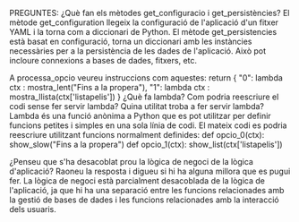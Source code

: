 PREGUNTES:
¿Què fan els mètodes get_configuracio i get_persistències? 
El mètode get_configuration llegeix la configuració de l'aplicació d'un fitxer YAML i la torna com a diccionari de Python. 
El mètode get_persistencies està basat en configuració, torna un diccionari amb les instàncies necessàries per a la persistència de les dades de l'aplicació. Això pot incloure connexions a bases de dades, fitxers, etc. 

A processa_opcio veureu instruccions com aquestes: 
return { "0": lambda ctx : mostra_lent("Fins a la propera"), "1": lambda ctx : mostra_llista(ctx['listapelis']) } 
¿Què fa lambda? Com podria reescriure el codi sense fer servir lambda? Quina utilitat troba a fer servir lambda? 
Lambda és una funció anònima a Python que es pot utilitzar per definir funcions petites i simples en una sola línia de codi. El mateix codi es podria reescriure utilitzant funcions normalment definides: 
def opcio_0(ctx): show_slow("Fins a la propera") 
def opcio_1(ctx): show_list(ctx['listapelis']) 

¿Penseu que s'ha desacoblat prou la lògica de negoci de la lògica d'aplicació? Raoneu la resposta i digueu si hi ha alguna millora que es pugui fer. 
La lògica de negoci està parcialment desacoblada de la lògica de l'aplicació, ja que hi ha una separació entre les funcions relacionades amb la gestió de bases de dades i les funcions relacionades amb la interacció dels usuaris.